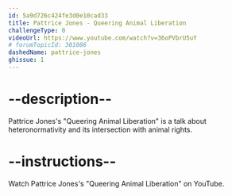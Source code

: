 ```yaml
---
id: 5a9d726c424fe3d0e10cad33
title: Pattrice Jones - Queering Animal Liberation
challengeType: 0
videoUrl: https://www.youtube.com/watch?v=36oPVbrU5uY
# forumTopicId: 301086
dashedName: pattrice-jones
ghissue: 1
---
```


# --description--

Pattrice Jones's "Queering Animal Liberation" is a talk about heteronormativity and its intersection with animal rights.

# --instructions--

Watch Pattrice Jones's "Queering Animal Liberation" on YouTube.
